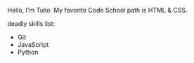 Hello, I'm Tulio. My favorite Code School path is HTML & CSS.

deadly skills list:
* Git
* JavaScript
* Python
